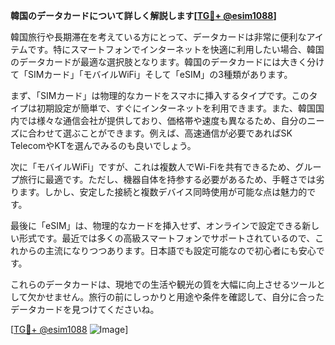 **韓国のデータカードについて詳しく解説します[[TG💪+ @esim1088](https://t.me/s/esim1088)]**

韓国旅行や長期滞在を考えている方にとって、データカードは非常に便利なアイテムです。特にスマートフォンでインターネットを快適に利用したい場合、韓国のデータカードが最適な選択肢となります。韓国のデータカードには大きく分けて「SIMカード」「モバイルWiFi」そして「eSIM」の3種類があります。

まず、「SIMカード」は物理的なカードをスマホに挿入するタイプです。このタイプは初期設定が簡単で、すぐにインターネットを利用できます。また、韓国国内では様々な通信会社が提供しており、価格帯や速度も異なるため、自分のニーズに合わせて選ぶことができます。例えば、高速通信が必要であればSK TelecomやKTを選んでみるのも良いでしょう。

次に「モバイルWiFi」ですが、これは複数人でWi-Fiを共有できるため、グループ旅行に最適です。ただし、機器自体を持参する必要があるため、手軽さでは劣ります。しかし、安定した接続と複数デバイス同時使用が可能な点は魅力的です。

最後に「eSIM」は、物理的なカードを挿入せず、オンラインで設定できる新しい形式です。最近では多くの高級スマートフォンでサポートされているので、これからの主流になりつつあります。日本語でも設定可能なので初心者にも安心です。

これらのデータカードは、現地での生活や観光の質を大幅に向上させるツールとして欠かせません。旅行の前にしっかりと用途や条件を確認して、自分に合ったデータカードを見つけてくださいね。

[[TG💪+ @esim1088](https://t.me/s/esim1088) ![Image](https://i.postimg.cc/Y0z9fWf4/image.png)]
